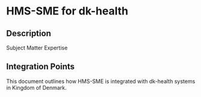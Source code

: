 # HMS-SME for dk-health

## Description

Subject Matter Expertise

## Integration Points

This document outlines how HMS-SME is integrated with dk-health systems in Kingdom of Denmark.
